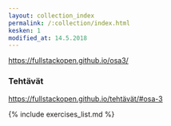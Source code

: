```yaml
---
layout: collection_index
permalink: /:collection/index.html
kesken: 1
modified_at: 14.5.2018
---
```


<https://fullstackopen.github.io/osa3/>

### Tehtävät

<https://fullstackopen.github.io/tehtävät/#osa-3>

{% include exercises_list.md %}

